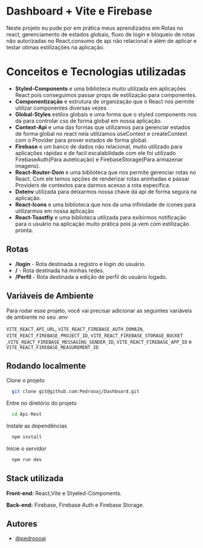 
# Dashboard + Vite e Firebase

Neste projeto eu pude por em prática meus aprendizados em Rotas no react, gerenciamento de estados globais, fluxo de login e bloqueio de rotas não autorizadas no React,consumo de api não relacional e além de aplicar e testar otimas estilizações na aplicação.  

# Conceitos e Tecnologias utilizadas

- **Styled-Components** e uma biblioteca muito utilizada em aplicações React pois conseguimos passar props de estilização para componentes. 
- **Componentização** e estrutura de organização que o React nos permite utilizar componentes diversas vezes
- **Global-Styles** estilos globais e uma forma que o styled components nos da para controlar css de forma global em nossa aplicação.
- **Context-Api** e uma das formas que utilizamos para gerenciar estados de forma global no react nela utilizamos useContext e createContext com o Provider para prover estados de forma global.
- **Firebase** e um banco de dados não relacional, muito utilizado para aplicações rápidas e de facil escalabilidade com ele foi utilizado FirebaseAuth(Para auteticação) e FirebaseStorage(Para armazenar imagens).
- **React-Router-Dom** e uma biblioteca que nos permite gerenciar rotas no React. Com ele temos opções de renderizar rotas aninhadas e passar Providers de contextos para darmos acesso a rota especifica.
- **Dotenv** utilizada para deixarmos nossa chave da api de forma segura na aplicação.
- **React-Icons** e uma biblioteca que nos da uma infinidade de icones para utilizarmos em nossa aplicação
- **React-Toastfiy** e uma biblioteca utilizada para exibirmos notificação para o usuário na aplicação muito prática pois ja vem com estilização pronta.




## Rotas

- **/login** - Rota destinada a registro e login do usuário.
- **/** - Rota destinada há minhas redes.
- **/Perfil** - Rota destinada a edição de perfil do usuário logado.


## Variáveis de Ambiente

Para rodar esse projeto, você vai precisar adicionar as seguintes variáveis de ambiente no seu .env

`VITE_REACT_API_URL`, `VITE_REACT_FIREBASE_AUTH_DOMAIN`,  `VITE_REACT_FIREBASE_PROJECT_ID`, `VITE_REACT_FIREBASE_STORAGE_BUCKET` ,`VITE_REACT_FIREBASE_MESSAGING_SENDER_ID`, `VITE_REACT_FIREBASE_APP_ID` e `VITE_REACT_FIREBASE_MEASUREMENT_ID`



## Rodando localmente

Clone o projeto

```bash
  git clone git@github.com:Pedrooaj/Dashboard.git
```

Entre no diretório do projeto

```bash
  cd Api-Rest
```

Instale as dependências

```bash
  npm install
```

Inicie o servidor

```bash
  npm run dev
```



## Stack utilizada

**Front-end:** React,Vite e Styeled-Components.

**Back-end:** Firebase, Firebase Auth e Firebase Storage.






## Autores

- [@pedroooaj](https://www.github.com/pedrooaj)
